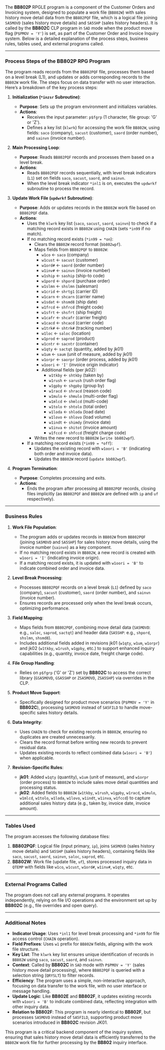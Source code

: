 The **BB802P** RPGLE program is a component of the Customer Orders and Invoicing system, designed to populate a work file (`BB802W`) with sales history move detail data from the `BB802PQF` file, which is a logical file joining `SA5MOVD` (sales history move details) and `SA5SHP` (sales history headers). It is called by the **BB802C** CLP program in `SAD` mode when the product move flag (`P$PMOV = 'Y'`) is set, as part of the Customer Order and Invoice Inquiry system. Below is a detailed explanation of the process steps, business rules, tables used, and external programs called.

---

### **Process Steps of the BB802P RPG Program**

The program reads records from the `BB802PQF` file, processes them based on a level break (L1), and updates or adds corresponding records to the `BB802W` work file. The steps focus on data transfer with no user interaction. Here’s a breakdown of the key process steps:

1. **Initialization (`*inzsr` Subroutine)**:
   - **Purpose**: Sets up the program environment and initializes variables.
   - **Actions**:
     - Receives the input parameter: `p$fgrp` (1 character, file group: 'G' or 'Z').
     - Defines a key list (`klwrk`) for accessing the work file `BB802W`, using fields: `saco` (company), `sacust` (customer), `saord` (order number), and `sainvn` (invoice number).

2. **Main Processing Loop**:
   - **Purpose**: Reads `BB802PQF` records and processes them based on a level break.
   - **Actions**:
     - Reads `BB802PQF` records sequentially, with level break indicators (`L1`) set on fields `saco`, `sacust`, `saord`, and `sainvn`.
     - When the level break indicator `*inl1` is on, executes the `updwrkf` subroutine to process the record.

3. **Update Work File (`updwrkf` Subroutine)**:
   - **Purpose**: Adds or updates records in the `BB802W` work file based on `BB802PQF` data.
   - **Actions**:
     - Uses the `klwrk` key list (`saco`, `sacust`, `saord`, `sainvn`) to check if a matching record exists in `BB802W` using `CHAIN` (sets `*in99` if no match).
     - If no matching record exists (`*in99 = *on`):
       - Clears the `BB802W` record format (`bb802wpf`).
       - Maps fields from `BB802PQF` to `BB802W`:
         - `w1co` ← `saco` (company)
         - `w1cust` ← `sacust` (customer)
         - `w1ord#` ← `saord` (order number)
         - `w1inv#` ← `sainvn` (invoice number)
         - `w1ship` ← `saship` (ship-to code)
         - `w1pord` ← `shpord` (purchase order)
         - `w1slmn` ← `shslmn` (salesman)
         - `w1crid` ← `shrtg1` (carrier ID)
         - `w1carn` ← `shcarn` (carrier name)
         - `w1sdat` ← `shsmd8` (ship date)
         - `w1frcd` ← `shfrcd` (freight code)
         - `w1sfrt` ← `shsfrt` (ship freight)
         - `w1cafr` ← `shcafr` (carrier freight)
         - `w1cacd` ← `shcacd` (carrier code)
         - `w1trk#` ← `shtrk#` (tracking number)
         - `w1loc` ← `saloc` (location)
         - `w1prod` ← `saprod` (product)
         - `w1cntr` ← `sacntr` (container)
         - `w1qty` ← `sactqt` (quantity, added by jk01)
         - `w1um` ← `saum` (unit of measure, added by jk01)
         - `w1orpr` ← `saorpr` (order process, added by jk01)
         - `w1oori` ← `'I'` (invoice origin indicator)
         - Additional fields (per jk02):
           - `w1tkby` ← `shtkby` (taken by)
           - `w1rush` ← `sarush` (rush order flag)
           - `w1gpby` ← `shgpby` (group by)
           - `w1racd` ← `shracd` (reason code)
           - `w1mulo` ← `shmulo` (multi-order flag)
           - `w1mlcd` ← `shmlcd` (multi-code)
           - `w1tolo` ← `shtolo` (total order)
           - `w1loda` ← `shloda` (load date)
           - `w1lovo` ← `shlovo` (load volume)
           - `w1indt` ← `shimdy` (invoice date)
           - `w1inva` ← `shitot` (invoice amount)
           - `w1fccd` ← `shfccd` (freight charge code)
       - Writes the new record to `BB802W` (`write bb802wpf`).
     - If a matching record exists (`*in99 = *off`):
       - Updates the existing record with `w1oori = 'B'` (indicating both order and invoice data).
       - Updates the `BB802W` record (`update bb802wpf`).

4. **Program Termination**:
   - **Purpose**: Completes processing and exits.
   - **Actions**:
     - Ends the program after processing all `BB802PQF` records, closing files implicitly (as `BB802PQF` and `BB802W` are defined with `ip` and `uf` respectively).

---

### **Business Rules**

1. **Work File Population**:
   - The program adds or updates records in `BB802W` from `BB802PQF` (joining `SA5MOVD` and `SA5SHP`) for sales history move details, using the invoice number (`sainvn`) as a key component.
   - If no matching record exists in `BB802W`, a new record is created with `w1oori = 'I'` (indicating invoice origin).
   - If a matching record exists, it is updated with `w1oori = 'B'` to indicate combined order and invoice data.

2. **Level Break Processing**:
   - Processes `BB802PQF` records on a level break (`L1`) defined by `saco` (company), `sacust` (customer), `saord` (order number), and `sainvn` (invoice number).
   - Ensures records are processed only when the level break occurs, optimizing performance.

3. **Field Mapping**:
   - Maps fields from `BB802PQF`, combining move detail data (`SA5MOVD`: e.g., `saloc`, `saprod`, `sactqt`) and header data (`SA5SHP`: e.g., `shpord`, `shslmn`, `shsmd8`).
   - Includes additional fields added in revisions jk01 (`w1qty`, `w1um`, `w1orpr`) and jk02 (`w1tkby`, `w1rush`, `w1gpby`, etc.) to support enhanced inquiry capabilities (e.g., quantity, invoice date, freight charge code).

4. **File Group Handling**:
   - Relies on `p$fgrp` ('G' or 'Z') set by **BB802C** to access the correct library (`GSA5MOVD`, `GSA5SHP` or `ZSA5MOVD`, `ZSA5SHP`) via overrides in the CLP.

5. **Product Move Support**:
   - Specifically designed for product move scenarios (`P$PMOV = 'Y'` in **BB802C**), processing `SA5MOVD` instead of `SA5FILD` to handle move-specific sales history details.

6. **Data Integrity**:
   - Uses `CHAIN` to check for existing records in `BB802W`, ensuring no duplicates are created unnecessarily.
   - Clears the record format before writing new records to prevent residual data.
   - Updates existing records to reflect combined data (`w1oori = 'B'`) when applicable.

7. **Revision-Specific Rules**:
   - **jk01**: Added `w1qty` (quantity), `w1um` (unit of measure), and `w1orpr` (order process) to `BB802W` to include sales move detail quantities and processing status.
   - **jk02**: Added fields to `BB802W` (`w1tkby`, `w1rush`, `w1gpby`, `w1racd`, `w1mulo`, `w1mlcd`, `w1tolo`, `w1loda`, `w1lovo`, `w1indt`, `w1inva`, `w1fccd`) to capture additional sales history data (e.g., taken by, invoice date, invoice amount).

---

### **Tables Used**

The program accesses the following database files:

1. **BB802PQF**: Logical file (input primary, `ip`), joins `SA5MOVD` (sales history move details) and `SA5SHP` (sales history headers), containing fields like `saco`, `sacust`, `saord`, `sainvn`, `saloc`, `saprod`, etc.
2. **BB802W**: Work file (update file, `uf`), stores processed inquiry data in `QTEMP` with fields like `w1co`, `w1cust`, `w1ord#`, `w1inv#`, `w1qty`, etc.

---

### **External Programs Called**

The program does not call any external programs. It operates independently, relying on file I/O operations and the environment set up by **BB802C** (e.g., file overrides and open query).

---

### **Additional Notes**

- **Indicator Usage**: Uses `*inl1` for level break processing and `*in99` for file access control (`CHAIN` operation).
- **Field Prefixes**: Uses `w1` prefix for `BB802W` fields, aligning with the work file structure.
- **Key List**: The `klwrk` key list ensures unique identification of records in `BB802W` using `saco`, `sacust`, `saord`, and `sainvn`.
- **Context**: Called by **BB802C** in `SAD` mode with `P$PMOV = 'Y'` (sales history move detail processing), where `BB802PQF` is queried with a selection string (`QRYSLT`) to filter records.
- **Efficiency**: The program uses a simple, non-interactive approach, focusing on data transfer to the work file, with no user interface or message handling.
- **Update Logic**: Like **BB802E** and **BB802F**, it updates existing records with `w1oori = 'B'` to indicate combined data, reflecting integration with other inquiry data.
- **Relation to BB802F**: This program is nearly identical to **BB802F**, but processes `SA5MOVD` instead of `SA5FILD`, supporting product move scenarios introduced in **BB802C** revision JK01.

This program is a critical backend component of the inquiry system, ensuring that sales history move detail data is efficiently transferred to the `BB802W` work file for further processing by the **BB802** inquiry interface.